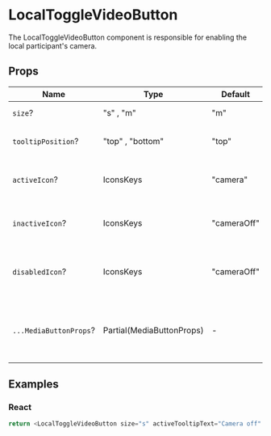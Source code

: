 # LocalToggleVideoButton

The LocalToggleVideoButton component is responsible for enabling the local participant's camera.

## Props

| Name                   | Type                      | Default     | Description                                                  |
| ---------------------- | ------------------------- | ----------- | ------------------------------------------------------------ |
| `size`?                | "s" , "m"                 | "m"         | The size of the button.                                      |
| `tooltipPosition`?     | "top" , "bottom"          | "top"       | The position of the tooltip.                                 |
| `activeIcon`?          | IconsKeys                 | "camera"    | The Icon of an active state of the button.                   |
| `inactiveIcon`?        | IconsKeys                 | "cameraOff" | The Icon of an inactive state of the button.                 |
| `disabledIcon`?        | IconsKeys                 | "cameraOff" | The Icon of the disabled state of the button.                |
| `...MediaButtonProps`? | Partial(MediaButtonProps) | -           | Props that will be passed to the root of the button element. |

## Examples

### React

```javascript
return <LocalToggleVideoButton size="s" activeTooltipText="Camera off" />;
```
